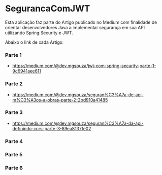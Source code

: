 # SegurancaComJWT
Esta aplicação faz parte do Artigo publicado no Medium com finalidade de orientar desenvolvedores 
Java a implementar segurança em sua API utilizando Spring Security e JWT.

Abaixo o link de cada Artigo:

### Parte 1
- https://medium.com/@dev.mgsouza/jwt-com-spring-security-parte-1-9c6941aee611

### Parte 2
- https://medium.com/@dev.mgsouza/seguran%C3%A7a-de-api-m%C3%A3os-a-obras-parte-2-2bd910a41485

### Parte 3
- https://medium.com/@dev.mgsouza/seguran%C3%A7a-da-api-definindo-cors-parte-3-89ea8137fe02

### Parte 4

### Parte 5

### Parte 6
